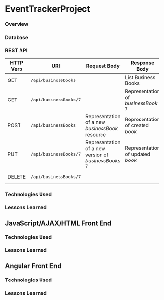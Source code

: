 # EventTrackerProject

### Overview

### Database

### REST API

| HTTP Verb | URI                  | Request Body | Response Body | Response Codes |
|-----------|----------------------|--------------|---------------|----------------|
| GET       | `/api/businessBooks`      |              | List Business Books    | 200 |
| GET       | `/api/businessBooks/7`   |              | Representation of _businessBook_ `7` | 200, 404 |
| POST      | `/api/businessBooks`      | Representation of a new _businessBook_ resource | Representation of created _book_ | 201, 400 |
| PUT       | `/api/businessBooks/7`   | Representation of a new version of _businessBooks_ `7` | Representation of updated _book_ | 200, 404, 400 |
| DELETE    | `/api/businessBooks/7`   |              | | 204, 404, 400 |

### Technologies Used
### Lessons Learned

## JavaScript/AJAX/HTML Front End

### Technologies Used
### Lessons Learned

## Angular Front End

### Technologies Used
### Lessons Learned
